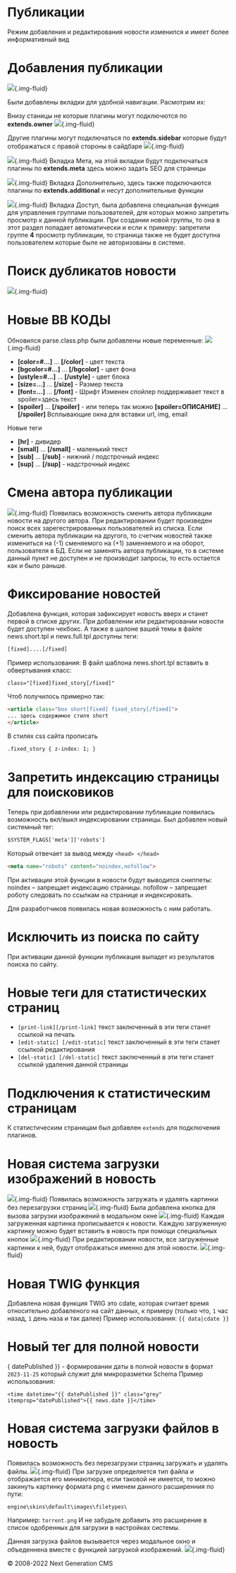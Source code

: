 Публикации
============================

Режим добавления и редактирования новости изменился и имеет более информативный вид

# Добавления публикации
![](images/history/public_1.jpg){.img-fluid}

Были добавлены вкладки для удобной навигации. Расмотрим их:

Внизу станицы не которые плагины могут подключются по **extends.owner**
![](images/history/public_1.0.jpg){.img-fluid}

Другие плагины могут подключаться по **extends.sidebar** которые будут отображаться с правой стороны в сайдбаре
![](images/history/public_1.00.jpg){.img-fluid}

![](images/history/public_1.1.jpg){.img-fluid}
Вкладка Мета, на этой вкладки будут подключаться плагины по **extends.meta** здесь можно задать SEO для страницы

![](images/history/public_1.2.jpg){.img-fluid}
Вкладка Дополнительно, здесь также подключаются плагины по **extends.additional** и несут дополнительные функции

![](images/history/public_1.3.jpg){.img-fluid}
Вкладка Доступ, была добавлена специальная функция для управления группами пользователей, для которых можно запретить просмотр к данной публикации.
При создании новой группы, то она в этот раздел попадает автоматически и если к примеру: запретили группе **4** просмотр публикации, то страница также не будет доступна пользователем которые быле не авторизованы в системе.

# Поиск дубликатов новости
![](images/history/public_2.1.jpg){.img-fluid}

# Новые BB КОДЫ
Обновился parse.class.php были добавлены новые переменные:
![](images/history/public_2.2.jpg){.img-fluid}

-   **[color=#...]** ... **[/color]** - цвет текста
-   **[bgcolor=#...]** ... **[/bgcolor]** - цвет фона
-   **[ustyle=#...]** ... **[/ustyle]** - цвет блока
-   **[size=...]** ... **[/size]** - Размер текста
-   **[font=...]** ... **[/font]** - Шрифт
Изменен спойлер поддерживает текст в spoiler=здесь текст
-   **[spoiler]** ... **[/spoiler]** - или теперь так можно **[spoiler=ОПИСАНИЕ]** ... **[/spoiler]**
Всплывающие окна для вставки url, img, email

Новые теги
-   **[hr]** - дивидер
-   **[small]** ... **[/small]** - маленький текст
-   **[sub]** ... **[/sub]** - нижний / подстрочный индекс
-   **[sup]** ... **[/sup]** - надстрочный индекс

# Смена автора публикации
![](images/history/public_2.3.jpg){.img-fluid}
Появилась возможность сменить автора публикации новости на другого автора. При редактировании будет произведен поиск всех зарегестрированных пользователей из списка.
Если сменить автора публикации на другого, то счетчик новостей также измениться на (-1) сменяемого на (+1) заменяемого и на оборот, пользователя в БД.
Если не заменять автора публикации, то в системе данный пункт не доступен и не производит запросы, то есть остается как и было раньше.

# Фиксирование новостей
Добавлена функция, которая зафиксирует новость вверх и станет первой в списке других. При добавлении или редактировании новости будет доступен чекбокс. 
А также в шалоне вашей темы в файле news.short.tpl и news.full.tpl доступны теги:
```html
[fixed]....[/fixed]
```
Пример использования:
В файл шаблона news.short.tpl вставить в обвертывания класс:
```html
class="[fixed]fixed_story[/fixed]"
```
Чтоб получилось примерно так:
```html
<article class="box short[fixed] fixed_story[/fixed]">
... здесь содержимое стиля short
</article>
```
В стилях css сайта прописать
```html
.fixed_story { z-index: 1; }
```

# Запретить индексацию страницы для поисковиков
Теперь при добавлении или редактировании публикации появилась возможность вкл/выкл индексировании страницы. Был добавлен новый системный тег:
```html
$SYSTEM_FLAGS['meta']['robots']
```
Который отвечает за вывод между ``` <head> </head> ```
```html
<meta name="robots" content="noindex,nofollow">
```
При активации этой функции в новости будут выводится сниппеты:
noindex – запрещает индексацию страницы.
nofollow – запрещает роботу следовать по ссылкам на странице и индексировать.

Для разработчиков появилась новая возможность с ним работать.

# Исключить из поиска по сайту
При активации данной функции публикация выпадет из результатов поиска по сайту.

# Новые теги для статистических страниц

- ```[print-link][/print-link]``` текст заключенный в эти теги станет ссылкой на печать
- ```[edit-static] [/edit-static]``` текст заключенный в эти теги станет ссылкой редактирования
- ```[del-static] [/del-static]``` текст заключенный в эти теги станет ссылкой удаления данной страницы

# Подключения к статистическим страницам

К статистическим страницам был добавлен ```extends``` для подключения плагинов.

# Новая система загрузки изображений в новость

![](images/history/public_3.0.jpg){.img-fluid}
Появилась возможность загружать и удалять картинки без перезагрузки страниц
![](images/history/public_3.1.jpg){.img-fluid}
Была добавлена кнопка для вызова загрузки изображений в модальном окне
![](images/history/public_3.2.jpg){.img-fluid}
Каждая загруженная картинка прописывается к новости. Каждую загруженную картинку можно будет вставить в новость при помощи специальных кнопок
![](images/history/public_3.3.jpg){.img-fluid}
При редактировании новости, все загруженные картинки к ней, будут отображаться именно для этой новости.
![](images/history/public_3.4.jpg){.img-fluid}

# Новая TWIG функция
Добавлена новая функция TWIG это cdate, которая считает время относительно добавленого на сайт данных, к примеру (только что, ```1``` час назад, ```1``` день наза и так далее)
Пример использования:
```{{ data|cdate }}```

# Новый тег для полной новости

{ datePublished }} - формировании даты в полной новости в формат ```2023-11-25``` который служит для микроразметки Schema
Пример использования:
```
<time datetime="{{ datePublished }}" class="grey" itemprop="datePublished">{{ news.date }}</time>
```

# Новая система загрузки файлов в новость

Появилась возможность без перезагрузки страниц загружать и удалять файлы.
![](images/history/public_3.5.jpg){.img-fluid}
При загрузке определяется тип файла и отображается его миниаютюра, если таковой не имеется, то можно закинуть картинку формата png с именем данного расширенния по пути:
```
engine\skins\default\images\filetypes\
```
Например: ```torrent.png```
И не забудьте добавить это расширение в список одобренных для загрузки в настройках системы.

Данная загрузка файлов вызывается через модальное окно и объеденнена вместе с функцией загрузкой изображений.
![](images/history/public_3.1.jpg){.img-fluid}

© 2008-2022 Next Generation CMS